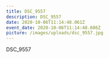```yaml
---
title: DSC_9557
description: DSC_9557
date: 2020-10-06T11:14:48.061Z
event_date: 2020-10-06T11:14:48.086Z
picture: /images/uploads/dsc_9557.jpg
---
```

DSC_9557